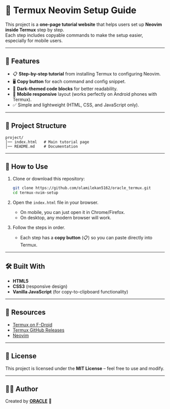 # 📱 Termux Neovim Setup Guide

This project is a **one-page tutorial website** that helps users set up **Neovim inside Termux** step by step.  
Each step includes copyable commands to make the setup easier, especially for mobile users.

---

## 🚀 Features

- 📋 **Step-by-step tutorial** from installing Termux to configuring Neovim.
- 🖥️ **Copy button** for each command and config snippet.
- 🎨 **Dark-themed code blocks** for better readability.
- 📱 **Mobile responsive** layout (works perfectly on Android phones with Termux).
- ✅ Simple and lightweight (HTML, CSS, and JavaScript only).

---

## 📂 Project Structure

```
project/
│── index.html   # Main tutorial page
│── README.md    # Documentation
```

---

## 📖 How to Use

1. Clone or download this repository:
   ```bash
   git clone https://github.com/olamilekan5162/oracle_termux.git
   cd termux-nvim-setup
   ```
2. Open the `index.html` file in your browser.

   - On mobile, you can just open it in Chrome/Firefox.
   - On desktop, any modern browser will work.

3. Follow the steps in order.
   - Each step has a **copy button** (📋) so you can paste directly into Termux.

---

## 🛠️ Built With

- **HTML5**
- **CSS3** (responsive design)
- **Vanilla JavaScript** (for copy-to-clipboard functionality)

---

## 🔗 Resources

- [Termux on F-Droid](https://f-droid.org/packages/com.termux/)
- [Termux GitHub Releases](https://github.com/termux/termux-app/releases)
- [Neovim](https://neovim.io/)

---

## 📜 License

This project is licensed under the **MIT License** – feel free to use and modify.

---

## 👨‍💻 Author

Created by **[ORACLE](https://github.com/olamilekan5162)** 🚀
